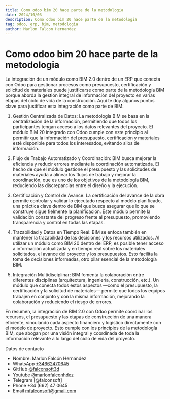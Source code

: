 ```yaml
---
title: Como odoo bim 20 hace parte de la metodologia
date: 2024/10/03
description: Como odoo bim 20 hace parte de la metodologia
tag: odoo, erp, bim, metodologia
author: Marlon Falcon Hernandez
---
```


# Como odoo bim 20 hace parte de la metodologia

La integración de un módulo como BIM 2.0 dentro de un ERP que conecta con Odoo para gestionar procesos como presupuesto, certificación y solicitud de materiales puede justificarse como parte de la metodología BIM porque aborda la gestión integral de información del proyecto en varias etapas del ciclo de vida de la construcción. Aquí te doy algunos puntos clave para justificar esta integración como parte de BIM:

 1. Gestión Centralizada de Datos: La metodología BIM se basa en la centralización de la información, permitiendo que todos los participantes tengan acceso a los datos relevantes del proyecto. El módulo BIM 20 integrado con Odoo cumple con este principio al permitir que la información del presupuesto, certificación y materiales esté disponible para todos los interesados, evitando silos de información.

2. Flujo de Trabajo Automatizado y Coordinación: BIM busca mejorar la eficiencia y reducir errores mediante la coordinación automatizada. El hecho de que el módulo gestione el presupuesto y las solicitudes de materiales ayuda a alinear los flujos de trabajo y mejorar la coordinación, que es uno de los objetivos de la metodología BIM, reduciendo las discrepancias entre el diseño y la ejecución.

 3. Certificación y Control de Avance: La certificación del avance de la obra permite controlar y validar lo ejecutado respecto al modelo planificado, una práctica clave dentro de BIM que busca asegurar que lo que se construye sigue fielmente la planificación. Este módulo permite la validación constante del progreso frente al presupuesto, promoviendo transparencia y control en todas las etapas.

 4. Trazabilidad y Datos en Tiempo Real: BIM se enfoca también en mantener la trazabilidad de las decisiones y los recursos utilizados. Al utilizar un módulo como BIM 20 dentro del ERP, es posible tener acceso a información actualizada y en tiempo real sobre los materiales solicitados, el avance del proyecto y los presupuestos. Esto facilita la toma de decisiones informadas, otro pilar esencial de la metodología BIM.

 5. Integración Multidisciplinar: BIM fomenta la colaboración entre diferentes disciplinas (arquitectura, ingeniería, construcción, etc.). Un módulo que conecta todos estos aspectos —como el presupuesto, la certificación y la solicitud de materiales— permite que todos los equipos trabajen en conjunto y con la misma información, mejorando la colaboración y reduciendo el riesgo de errores.

En resumen, la integración de BIM 2.0 con Odoo permite coordinar los recursos, el presupuesto y las etapas de construcción de una manera eficiente, vinculando cada aspecto financiero y logístico directamente con el modelo de proyecto. Esto cumple con los principios de la metodología BIM, que abogan por una visión integral y coordinada de toda la información relevante a lo largo del ciclo de vida del proyecto.

Datos de contacto
- Nombre: Marlon Falcón Hernández
- WhatsApp [+34662470645](https://web.whatsapp.com/send?phone=34662470645&text=)
- GitHub [@falconsoft3d](https://github.com/falconsoft3d)
- Youtube [@marlonfalconhdez](https://www.youtube.com/@marlonfalconhdez)
- Telegram [@falconsoft]
- Phone +34 (662) 47 0645
- Email mfalconsoft@gmail.com

